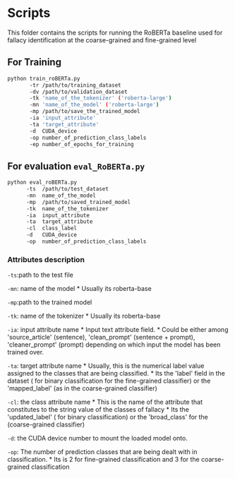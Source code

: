 # Scripts

This folder contains the scripts for running the RoBERTa baseline used for fallacy identification at the coarse-grained and fine-grained level 

## For Training

```bash
python train_roBERTa.py 
       -tr /path/to/training_dataset 
       -dv /path/to/validation_dataset 
       -tk 'name_of_the_tokenizer' ('roberta-large') 
       -mn 'name_of_the_model' ('roberta-large') 
       -mp /path/to/save_the_trained_model 
       -ia 'input_attribute' 
       -ta 'target_attribute' 
       -d  CUDA_device
       -op number_of_prediction_class_labels 
       -ep number_of_epochs_for_training  

```

## For evaluation `eval_RoBERTa.py` 
```bash 
python eval_roBERTa.py 
      -ts  /path/to/test_dataset 
      -mn  name_of_the_model
      -mp  /path/to/saved_trained_model 
      -tk  name_of_the_tokenizer  
      -ia  input_attribute 
      -ta  target_attribute 
      -cl  class_label
      -d   CUDA_device
      -op  number_of_prediction_class_labels 
``` 

### Attributes description 

`-ts`:path to the test file 

`-mn`: name of the model
       * Usually its roberta-base 
       
`-mp`:path to the trained model 

`-tk`: name of the tokenizer 
       * Usually its roberta-base
       
`-ia`: input attribute name
       * Input text attribute field. 
       * Could be either among 'source_article' (sentence), 'clean_prompt' (sentence + prompt), 'cleaner_prompt' (prompt) depending on which input the model has been trained over. 
       
`-ta`: target attribute name
       * Usually, this is the numerical label value assigned to the classes that are being classified. 
       * Its the 'label' field in the dataset ( for binary classification for the fine-grained classifier) or the 'mapped_label' (as in the coarse-grained classifier) 

`-cl`: the class attribute name 
       * This is the name of the attribute that constitutes to the string value of the classes of fallacy 
       * Its the 'updated_label' ( for binary classification) or the 'broad_class' for the (coarse-grained classifier)
       
 `-d`: the CUDA device number to mount the loaded model onto. 
 
 `-op`: The number of prediction classes that are being dealt with in classification. 
       * Its is 2 for fine-grained classification and 3 for the coarse-grained classification 

